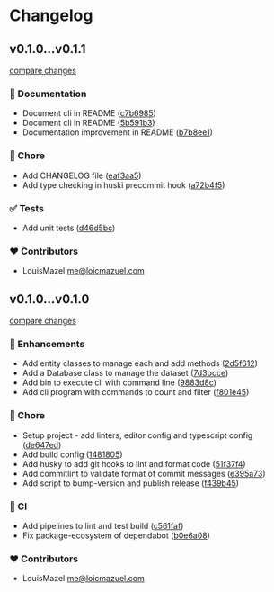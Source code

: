 # Changelog

## v0.1.0...v0.1.1

[compare changes](https://github.com/LouisMazel/poc-cli/compare/v0.1.0...v0.1.1)

### 📖 Documentation

- Document cli in README ([c7b6985](https://github.com/LouisMazel/poc-cli/commit/c7b6985))
- Document cli in README ([5b591b3](https://github.com/LouisMazel/poc-cli/commit/5b591b3))
- Documentation improvement in README ([b7b8ee1](https://github.com/LouisMazel/poc-cli/commit/b7b8ee1))

### 🏡 Chore

- Add CHANGELOG file ([eaf3aa5](https://github.com/LouisMazel/poc-cli/commit/eaf3aa5))
- Add type checking in huski precommit hook ([a72b4f5](https://github.com/LouisMazel/poc-cli/commit/a72b4f5))

### ✅ Tests

- Add unit tests ([d46d5bc](https://github.com/LouisMazel/poc-cli/commit/d46d5bc))

### ❤️ Contributors

- LouisMazel <me@loicmazuel.com>

## v0.1.0...v0.1.0

[compare changes](https://github.com/LouisMazel/poc-cli/compare/v0.1.0...v0.1.0)

### 🚀 Enhancements

- Add entity classes to manage each and add methods ([2d5f612](https://github.com/LouisMazel/poc-cli/commit/2d5f612))
- Add a Database class to manage the dataset ([7d3bcce](https://github.com/LouisMazel/poc-cli/commit/7d3bcce))
- Add bin to execute cli with command line ([9883d8c](https://github.com/LouisMazel/poc-cli/commit/9883d8c))
- Add cli program with commands to count and filter ([f801e45](https://github.com/LouisMazel/poc-cli/commit/f801e45))

### 🏡 Chore

- Setup project - add linters, editor config and typescript config ([de647ed](https://github.com/LouisMazel/poc-cli/commit/de647ed))
- Add build config ([1481805](https://github.com/LouisMazel/poc-cli/commit/1481805))
- Add husky to add git hooks to lint and format code ([51f37f4](https://github.com/LouisMazel/poc-cli/commit/51f37f4))
- Add commitlint to validate format of commit messages ([e395a73](https://github.com/LouisMazel/poc-cli/commit/e395a73))
- Add script to bump-version and publish release ([f439b45](https://github.com/LouisMazel/poc-cli/commit/f439b45))

### 🤖 CI

- Add pipelines to lint and test build ([c561faf](https://github.com/LouisMazel/poc-cli/commit/c561faf))
- Fix package-ecosystem of dependabot ([b0e6a08](https://github.com/LouisMazel/poc-cli/commit/b0e6a08))

### ❤️ Contributors

- LouisMazel <me@loicmazuel.com>
